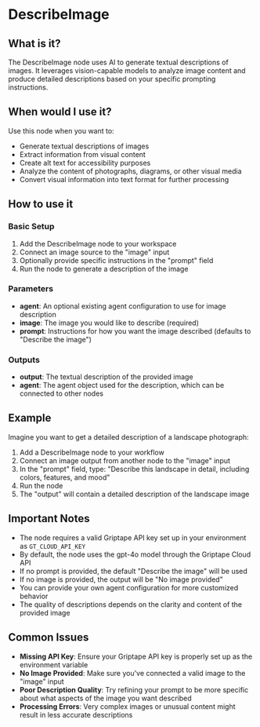 # DescribeImage

## What is it?

The DescribeImage node uses AI to generate textual descriptions of images. It leverages vision-capable models to analyze image content and produce detailed descriptions based on your specific prompting instructions.

## When would I use it?

Use this node when you want to:

- Generate textual descriptions of images
- Extract information from visual content
- Create alt text for accessibility purposes
- Analyze the content of photographs, diagrams, or other visual media
- Convert visual information into text format for further processing

## How to use it

### Basic Setup

1. Add the DescribeImage node to your workspace
2. Connect an image source to the "image" input
3. Optionally provide specific instructions in the "prompt" field
4. Run the node to generate a description of the image

### Parameters

- **agent**: An optional existing agent configuration to use for image description
- **image**: The image you would like to describe (required)
- **prompt**: Instructions for how you want the image described (defaults to "Describe the image")

### Outputs

- **output**: The textual description of the provided image
- **agent**: The agent object used for the description, which can be connected to other nodes

## Example

Imagine you want to get a detailed description of a landscape photograph:

1. Add a DescribeImage node to your workflow
2. Connect an image output from another node to the "image" input
3. In the "prompt" field, type: "Describe this landscape in detail, including colors, features, and mood"
4. Run the node
5. The "output" will contain a detailed description of the landscape image

## Important Notes

- The node requires a valid Griptape API key set up in your environment as `GT_CLOUD_API_KEY`
- By default, the node uses the gpt-4o model through the Griptape Cloud API
- If no prompt is provided, the default "Describe the image" will be used
- If no image is provided, the output will be "No image provided"
- You can provide your own agent configuration for more customized behavior
- The quality of descriptions depends on the clarity and content of the provided image

## Common Issues

- **Missing API Key**: Ensure your Griptape API key is properly set up as the environment variable
- **No Image Provided**: Make sure you've connected a valid image to the "image" input
- **Poor Description Quality**: Try refining your prompt to be more specific about what aspects of the image you want described
- **Processing Errors**: Very complex images or unusual content might result in less accurate descriptions